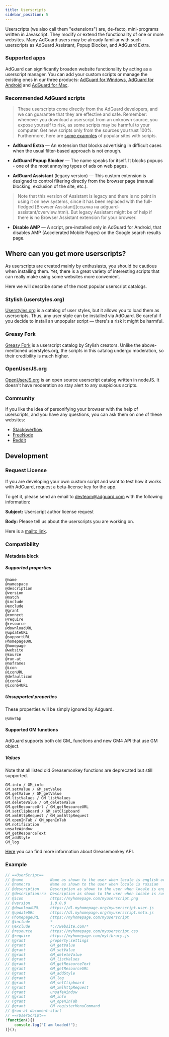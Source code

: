 ```yaml
---
title: Userscripts
sidebar_position: 5
---
```


Userscripts (we also call them "extensions") are, de-facto, mini-programs written in Javascript. They modify or extend the functionality of one or more websites. Many AdGuard users may be already familiar with such userscripts as AdGuard Assistant, Popup Blocker, and AdGuard Extra.

### Supported apps

AdGuard can significantly broaden website functionality by acting as a userscript manager. You can add your custom scripts or manage the existing ones in our three products: [AdGuard for Windows](/docs/adguard-for-windows/overview.md), [AdGuard for Android](/docs/adguard-for-android/overview.md) and [AdGuard for Mac](/docs/adguard-for-mac/overview.md).

### Recommended AdGuard scripts

> These userscripts come directly from the AdGuard developers, and we can guarantee that they are effective and safe. Remember: whenever you download a userscript from an unknown source, you expose yourself to risk, as some scripts may be harmful to your computer. Get new scripts only from the sources you trust 100%. Furthermore, here are [some examples](#where-can-you-get-more-userscripts) of popular sites with scripts.

* **AdGuard Extra** — An extension that blocks advertising in difficult cases when the usual filter-based approach is not enough.

* **AdGuard Popup Blocker** — The name speaks for itself. It blocks popups - one of the most annoying types of ads on web pages.

* **AdGuard Assistant** (legacy version) — This custom extension is designed to control filtering directly from the browser page (manual blocking, exclusion of the site, etc.). 

> Note that this version of Assistant is legacy and there is no point in using it on new systems, since it has been replaced with the full-fledged [Browser Assistant](ссылка на adguard-assistant/overview.html). But legacy Assistant might be of help if there is no Browser Assistant extension for your browser.

* **Disable AMP** — A script, pre-installed only in AdGuard for Android, that disables AMP (Accelerated Mobile Pages) on the Google search results page.

## Where can you get more userscripts?

As userscripts are created mainly by enthusiasts, you should be cautious when installing them. Yet, there is a great variety of interesting scripts that can really make using some websites more convenient.

Here we will describe some of the most popular userscript catalogs.

### Stylish (userstyles.org)

[Userstyles.org](https://userstyles.org/) is a catalog of user styles, but it allows you to load them as userscripts. Thus, any user style can be installed via AdGuard. Be careful if you decide to install an unpopular script — there's a risk it might be harmful.

### Greasy Fork

[Greasy Fork](https://greasyfork.org/) is a userscript catalog by Stylish creators. Unlike the above-mentioned userstyles.org, the scripts in this catalog undergo moderation, so their credibility is much higher.

### OpenUserJS.org

[OpenUserJS.org](https://openuserjs.org/) is an open source userscript catalog written in nodeJS. It doesn't have moderation so stay alert to any suspicious scripts.

### Community

If you like the idea of personifying your browser with the help of userscripts, and you have any questions, you can ask them on one of these websites:

- [Stackoverflow](https://stackoverflow.com/questions/tagged/userscripts)
- [FreeNode](https://webchat.freenode.net/#greasemonkey)
- [Reddit](https://www.reddit.com/r/userscripts/)

## Development

### Request License

If you are developing your own custom script and want to test how it works with AdGuard, request a beta-license key for the app.

To get it, please send an email to devteam@adguard.com with the following information:

**Subject:** Userscript author license request

**Body:** Please tell us about the userscripts you are working on.

Here is a [mailto link](mailto:devteam@adguard.com?Subject=Userscript%20author%20license%20request&Body=Hello%2C%0A%0AMy%20userscript%28s%29%3A%20LINK).

### Compatibility

#### Metadata block

##### Supported properties

```
@name
@namespace
@description
@version
@match
@include
@exclude
@grant
@connect
@require
@resource
@downloadURL
@updateURL
@supportURL
@homepageURL
@homepage
@website
@source
@run-at
@noframes
@icon
@iconURL
@defaulticon
@icon64
@icon64URL
```

##### Unsupported properties

These properties will be simply ignored by Adguard.

```
@unwrap
```

#### Supported GM functions

AdGuard supports both old GM\_ functions and new GM4 API that use GM object.

##### Values

Note that all listed old Greasemonkey functions are deprecated but still supported. 

```
GM.info / GM_info
GM.setValue / GM_setValue
GM.getValue / GM_getValue
GM.listValues / GM_listValues
GM.deleteValue / GM_deleteValue
GM.getResourceUrl / GM_getResourceURL
GM.setClipboard / GM_setClipboard
GM.xmlHttpRequest / GM_xmlhttpRequest
GM.openInTab / GM_openInTab
GM.notification
unsafeWindow
GM_getResourceText 
GM_addStyle 
GM_log 
```

[Here](https://wiki.greasespot.net/GM.info) you can find more information about Greasemonkey API.

### Example

```javascript
// ==UserScript==
// @name            Name as shown to the user when locale is english or unknown
// @name:ru         Name as shown to the user when locale is russian
// @description     Description as shown to the user when locale is english or unknown
// @description:ru  Description as shown to the user when locale is russian
// @icon            https://myhomepage.com/myuserscript.png
// @version         1.0.0.0
// @downloadURL     https://dl.myhomepage.org/myuserscript.user.js
// @updateURL       https://dl.myhomepage.org/myuserscript.meta.js
// @homepageURL     https://myhomepage.com/myuserscript
// @include         *
// @exclude         *://website.com/*
// @resource        https://myhomepage.com/myuserscript.css
// @require         https://myhomepage.com/mylibrary.js
// @grant           property:settings
// @grant           GM_getValue
// @grant           GM_setValue
// @grant           GM_deleteValue
// @grant           GM_listValues
// @grant           GM_getResourceText
// @grant           GM_getResourceURL
// @grant           GM_addStyle
// @grant           GM_log
// @grant           GM_setClipboard
// @grant           GM_xmlhttpRequest
// @grant           unsafeWindow
// @grant           GM_info
// @grant           GM_openInTab
// @grant           GM_registerMenuCommand
// @run-at document-start
// ==/UserScript==
!function(){(
    console.log("I am loaded!");
)}();
```
